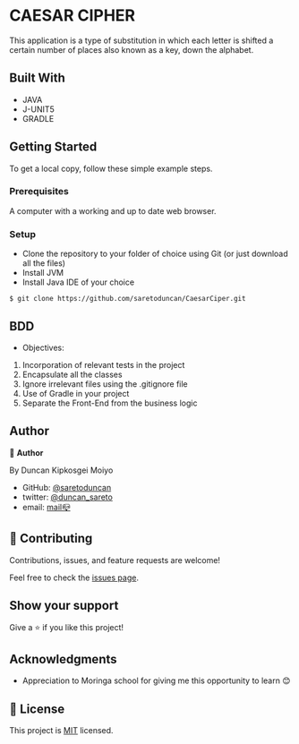 # CAESAR CIPHER

This application is a type of substitution in which each letter is shifted a certain number of places also known as a key, down the alphabet.

## Built With

- JAVA 
- J-UNIT5
- GRADLE



## Getting Started

To get a local copy, follow these simple example steps.

### Prerequisites

A computer with a working and up to date web browser.

### Setup

- Clone the repository to your folder of choice using Git (or just download all the files)
- Install JVM 
- Install Java IDE of your choice

```
$ git clone https://github.com/saretoduncan/CaesarCiper.git

```


## BDD

- Objectives:

1. Incorporation of relevant tests in the project
2. Encapsulate all the classes
3. Ignore irrelevant files using the .gitignore file
4. Use of Gradle in your project
5. Separate the Front-End from the business logic

## Author

👤 **Author**

By Duncan Kipkosgei Moiyo

- GitHub: [@saretoduncan](https://github.com/saretoduncan)
- twitter: [@duncan_sareto](https://twitter.com/duncan_sareto)
- email: <a href="mailto:duncan.moiyo@student.moringaschool.com"> mail📪</a>

## 🤝 Contributing

Contributions, issues, and feature requests are welcome!

Feel free to check the [issues page](./ISSUE_TEMPLATE/feature_request.md).


## Show your support

Give a ⭐️ if you like this project!

## Acknowledgments

- Appreciation to Moringa school for giving me this opportunity to learn 😊

## 📝 License

This project is [MIT](./LICENSE) licensed.
